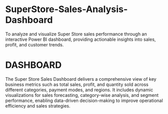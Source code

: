 # SuperStore-Sales-Analysis-Dashboard
To analyze and visualize Super Store sales performance through an interactive Power BI dashboard, providing actionable insights into sales, profit, and customer trends.

# DASHBOARD
The Super Store Sales Dashboard delivers a comprehensive view of key business metrics such as total sales, profit, and quantity sold across different categories, payment modes, and regions. It includes dynamic visualizations for sales forecasting, category-wise analysis, and segment performance, enabling data-driven decision-making to improve operational efficiency and sales strategies.

